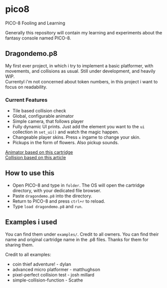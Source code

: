 # pico8
PICO-8 Fooling and Learning

Generally this repository will contain my learning and experiments about the fantasy console named PICO-8.

## Dragondemo.p8
My first ever project, in which i try to implement a basic platformer, with movements, and collisions as usual. Still under development, and heavily WIP.  
Currentyl i'm not concerned about token numbers, in this project i want to focus on readability.

### Current Features
* Tile based collision check
* Global, configurable animator
* Simple camera, that follows player
* Fully dynamic UI prints. Just add the element you want to the `ui` collection in `set_ui()` and watch the magic happen.
* Changeable player skins. Press `x` ingame to change your skin.
* Pickups in the form of flowers. Also pickup sounds.

[Animator based on this cartridge](https://www.lexaloffle.com/bbs/?tid=3115 "Simple Animation Function")  
[Collision based on this article](http://gamedev.docrobs.co.uk/first-steps-in-pico-8-easy-collisions-with-map-tiles "First Steps in PICO-8: Easy Collisions with Map Tiles")

## How to use this
* Open PICO-8 and type in `folder`. The OS will open the cartridge directory, with your dedicated file browser.
* Paste `dragondemo.p8` into the directory.
* Return to PICO-8 and press `ctrl+r` to reload.
* Type `load dragondemo.p8` and `run`.

## Examples i used
You can find them under `examples/`. Credit to all owners. You can find their name and original cartridge name in the .p8 files. Thanks for them for sharing them.

Credit to all examples:
* coin thief adventure! - dylan
* advanced micro platformer - matthughson
* pixel-perfect collision test - josh millard
* simple-collision-function - Scathe
